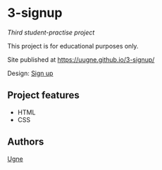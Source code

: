# 3-signup

_Third student-practise project_

This project is for educational purposes only.

Site published at https://uugne.github.io/3-signup/

Design: [Sign up](https://cdn.discordapp.com/attachments/648536139677958156/648860801997996052/day1dr.png)

## Project features

- HTML
- CSS

## Authors

[Ugne](https://github.com/uugne)
